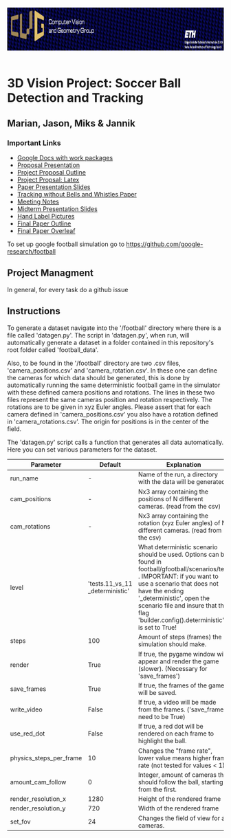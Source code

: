 <p align="left" width="100%">
  <img height="100" src="img/topbar.png"> &nbsp; &nbsp; 
</p>

# 3D Vision Project: Soccer Ball Detection and Tracking
## Marian, Jason, Miks & Jannik

### Important Links

* [Google Docs with work packages](https://docs.google.com/document/d/1t3td3Fl85A2u-0nMh3fmjDndkqI4slvDTglgTJUZuDA/edit)
* [Proposal Presentation](https://docs.google.com/presentation/d/1S16nQzCUljWjCPs96GXUtMhLLvK8xuvwSQWkcADmUa8/edit#slide=id.p)
* [Project Proposal Outline](https://docs.google.com/document/d/17Tfdv_uZz8P1Bmt9VpqbMHXWcxzVBZuWPozLdoFZHRE/edit
)
* [Project Propsal: Latex](https://www.overleaf.com/project/60489a2f4a789faf8b9b6a97)
* [Paper Presentation Slides](https://docs.google.com/presentation/d/1S3GxRsPdXZiqShj0OZToLz6usqU2533UunqTbY_e2UY/edit#slide=id.p)
* [Tracking without Bells and Whistles Paper](https://arxiv.org/pdf/1903.05625.pdf)
* [Meeting Notes](https://docs.google.com/presentation/d/1Qc-awR3Rm8LvFofIlVhyMQX5Vdfm6IE92jTrVlCi2Co/edit#slide=id.gccea4da259_0_415)
* [Midterm Presentation Slides](https://docs.google.com/presentation/d/1muzkyLSw_7Nf9fOaegXsPI-R6865XZPMH31HjMHUhFw/edit#slide=id.gd2ad2b4450_5_3)
* [Hand Label Pictures](https://github.com/qaprosoft/labelImg)
* [Final Paper Outline](https://docs.google.com/document/d/186wmasgGrZnZuw9eYNlKpqqP2u3gKj774uPydnajW0o/edit?usp=sharing)
* [Final Paper Overleaf](https://www.overleaf.com/project/60a10867b143f70445357d6f)

To set up google football simulation go to https://github.com/google-research/football

## Project Managment 
In general, for every task do a github issue

## Instructions
To generate a dataset navigate into the '/football' directory where there is a file called 'datagen.py'. 
The script in 'datagen.py', when run, will automatically generate a dataset in a folder contained in this repository's 
root folder called 'football_data'. 

Also, to be found in the '/football' directory are two .csv files, 'camera_positions.csv' and 'camera_rotation.csv'. In
these one can define the cameras for which data should be generated, this is done by automatically running the same 
deterministic football game in the simulator with these defined camera positions and rotations. 
The lines in these two files represent the same cameras position and rotation respectively. The rotations are to be
given in xyz Euler angles. Please assert that for each camera defined in 'camera_positions.csv' you also have a rotation
defined in 'camera_rotations.csv'. The origin for positions is in the center of the field. 

The 'datagen.py' script calls a function that generates all data automatically. Here you can set various parameters
for the dataset.

| Parameter               | Default                         | Explanation                                                                                                                                                                                                                                                                                        |
|-------------------------|---------------------------------|----------------------------------------------------------------------------------------------------------------------------------------------------------------------------------------------------------------------------------------------------------------------------------------------------|
| run_name                | -                               | Name of the run, a directory with the data will be generated.                                                                                                                                                                                                                                      |
| cam_positions           | -                               | Nx3 array containing the positions of N different cameras. (read from the csv)                                                                                                                                                                                                                     |
| cam_rotations           | -                               | Nx3 array containing the rotation (xyz Euler angles) of N different cameras. (read from the csv)                                                                                                                                                                                                   |
| level                   | 'tests.11_vs_11 _deterministic' | What deterministic scenario should be used. Options can be found in football/gfootball/scenarios/test . IMPORTANT: if you want to use a scenario that does not have the ending '_deterministic', open the  scenario file and insure that the flag 'builder.config().deterministic' is set to True! |
| steps                   | 100                             | Amount of steps (frames) the simulation should make.                                                                                                                                                                                                                                               |
| render                  | True                            | If true, the pygame window will appear and render the game (slower). (Necessary for 'save_frames')                                                                                                                                                                                                 |
| save_frames             | True                            | If true, the frames of the game will be saved.                                                                                                                                                                                                                                                     |
| write_video             | False                           | If true, a video will be made from the frames. ('save_frames' need to be True)                                                                                                                                                                                                                     |
| use_red_dot             | False                           | If true, a red dot will be rendered on each frame to highlight the ball.                                                                                                                                                                                                                           |
| physics_steps_per_frame | 10                              | Changes the "frame rate", lower value means higher frame rate (not tested for values < 1)                                                                                                                                                                                                          |
| amount_cam_follow       | 0                               | Integer, amount of cameras that should follow the ball, starting from the first.                                                                                                                                                                                                                   |
| render_resolution_x     | 1280                            | Height of the rendered frame                                                                                                                                                                                                                                                                       |
| render_resolution_y     | 720                             | Width of the rendered frame                                                                                                                                                                                                                                                                        |
| set_fov                 | 24                              | Changes the field of view for all cameras.                                                                                                                                                                                                                                                         |
